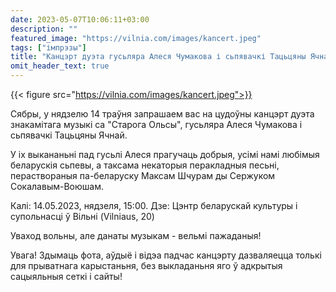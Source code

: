 ```yaml
---
date: 2023-05-07T10:06:11+03:00
description: ""
featured_image: "https://vilnia.com/images/kancert.jpeg"
tags: ["імпрэзы"]
title: "Канцэрт дуэта гусьляра Алеся Чумакова і сьпявачкі Тацьцяны Ячнай"
omit_header_text: true
---
```

{{< figure src="https://vilnia.com/images/kancert.jpeg">}}



Сябры, у нядзелю 14 траўня запрашаем вас на цудоўны канцэрт дуэта знакамітага музыкі са "Старога Ольсы", гусьляра Алеся Чумакова і сьпявачкі Тацьцяны Ячнай. 

У іх выкананьні пад гусьлі Алеся прагучаць добрыя, усімі намі любімыя беларускія сьпевы, а таксама некаторыя перакладныя песьні, пераствораныя па-беларуску Максам Шчурам ды Сержуком Сокалавым-Воюшам.

Калі: 14.05.2023, нядзеля, 15:00.
Дзе: Цэнтр беларускай культуры і супольнасці ў Вільні (Vilniaus, 20)

Уваход вольны, але данаты музыкам - вельмі пажаданыя!

Увага! Здымаць фота, аўдыё і відэа падчас канцэрту дазваляецца толькі для прыватнага карыстаньня, без выкладаньня яго ў адкрытыя сацыяльныя сеткі і сайты!